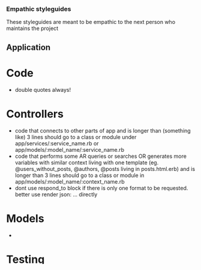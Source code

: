 ### Empathic styleguides
These styleguides are meant to be empathic to the next person who maintains the project

## Application

# Code

- double quotes always!

# Controllers
- code that connects to other parts of app and is longer than (something like) 3 lines should go to a class or module under app/services/:service_name.rb or app/models/:model_name/:service_name.rb
- code that performs some AR queries or searches OR generates more variables with similar context living with one template (eg. @users_without_posts, @authors, @posts living in posts.html.erb) and is longer than 3 lines should go to a class or module in app/models/:model_name/:context_name.rb
- dont use respond_to block if there is only one format to be requested. better use render json: ... directly

# Models
- 

# Testing
- if its a biz logic with many scenarios or you need to cover a bug or you need to decide about design => unit test
- if its a controller test (a simple user action) or you need to cover a feature (more user actions in an expected order) => integration test
- if its an API test => controller unit test

## Development process

- branch naming (if your name is Anthony Bardot): AB-task-name
- commit messages: angular commit message format
- PR process:
  - no commiting to master!
  - mention @papricek in comment if added some commits after publishing PR
  - image if visual task
  - video if flow

# Javascript
- use data-behavior value for init a js that controls a block
- if js class is called CommentForm, than all additional information should be stored within data-comment-form attributes
